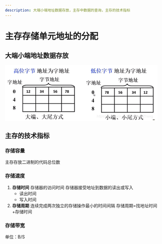 ```yaml
---
description: 大端小端地址数据存放，主存中数据的查询，主存的技术指标
---
```


# 主存存储单元地址的分配

## 大端小端地址数据存放

![](../.gitbook/assets/image%20%2835%29.png)



## 主存的技术指标

### 存储容量

主存存放二进制的代码总位数

### 存储速度

1. **存储时间** 存储器的访问时间 存储器接受地址到数据的读出或写入
   * 读出时间
   * 写入时间
2. **存储周期** 连续完成两次独立的存储操作最小的时间间隔 存储周期=找地址时间+存储时间

### 存储带宽

单位：B/S

